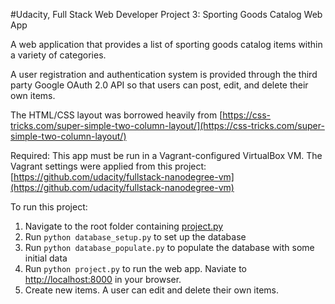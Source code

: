 #Udacity, Full Stack Web Developer Project 3: Sporting Goods Catalog Web App

A web application that provides a list of sporting goods catalog items within a variety of categories.

A user registration and authentication system is provided through the third party Google OAuth 2.0 API so that users can post, edit, and delete their own items.

The HTML/CSS layout was borrowed heavily from [https://css-tricks.com/super-simple-two-column-layout/](https://css-tricks.com/super-simple-two-column-layout/)

Required: This app must be run in a Vagrant-configured VirtualBox VM. The Vagrant settings were applied from this project: [https://github.com/udacity/fullstack-nanodegree-vm](https://github.com/udacity/fullstack-nanodegree-vm)

To run this project:

1. Navigate to the root folder containing [project.py](project.py)
2. Run `python database_setup.py` to set up the database
3. Run `python database_populate.py` to populate the database with some initial data
4. Run `python project.py` to run the web app. Naviate to [http://localhost:8000](http://localhost:8000) in your browser.
5. Create new items. A user can edit and delete their own items.
